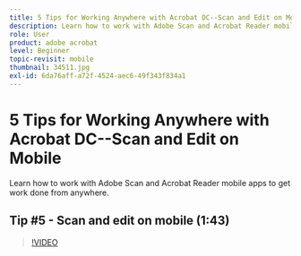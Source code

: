 ```yaml
---
title: 5 Tips for Working Anywhere with Acrobat DC--Scan and Edit on Mobile
description: Learn how to work with Adobe Scan and Acrobat Reader mobile apps to get work done from anywhere
role: User
product: adobe acrobat
level: Beginner
topic-revisit: mobile
thumbnail: 34511.jpg
exl-id: 6da76aff-a72f-4524-aec6-49f343f834a1
---
```

# 5 Tips for Working Anywhere with Acrobat DC--Scan and Edit on Mobile

Learn how to work with Adobe Scan and Acrobat Reader mobile apps to get work done from anywhere.

## Tip #5 - Scan and edit on mobile (1:43)

>[!VIDEO](https://video.tv.adobe.com/v/34511)
